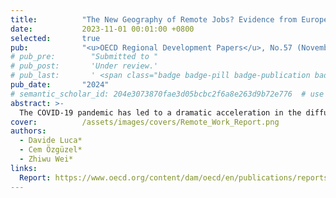 ```yaml
---
title:          "The New Geography of Remote Jobs? Evidence from Europe"
date:           2023-11-01 00:01:00 +0800
selected:       true
pub:            "<u>OECD Regional Development Papers</u>, No.57 (November 2023)"
# pub_pre:        "Submitted to "
# pub_post:       'Under review.'
# pub_last:       ' <span class="badge badge-pill badge-publication badge-success">Spotlight</span>'
pub_date:       "2024"
# semantic_scholar_id: 204e3073870fae3d05bcbc2f6a8e263d9b72e776  # use this to retrieve citation count
abstract: >-
  The COVID-19 pandemic has led to a dramatic acceleration in the diffusion of remote work. This paper contributes to understanding the phenomenon by offering the first systematic exploration of the uneven diffusion of remote jobs across Europe. Using a combination of rich individual micro-data from the European Union Labour Force Survey and regional-level characteristics, the analysis makes three contributions. First, it provides a systematic approach to measure remote work across 30 European countries. Second, it shows that cities and capital regions adapted faster to remote work than other areas of the continent. Third, it identifies and tests what factors are associated with telework uptake during the pandemic. Results show that the uneven diffusion of remote work is primarily explained by composition effects, i.e., because cities hosted more workers in occupations and sectors more amenable to working remotely.
cover:          /assets/images/covers/Remote_Work_Report.png
authors:
  - Davide Luca*
  - Cem Özgüzel*
  - Zhiwu Wei*
links:
  Report: https://www.oecd.org/content/dam/oecd/en/publications/reports/2023/11/the-new-geography-of-remote-jobs-evidence-from-europe_08d989f6/29f94cd0-en.pdf
---
```


